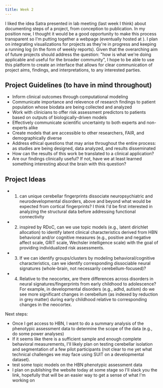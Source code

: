 ```yaml
---
title: Week 2
---
```


I liked the idea Satra presented in lab meeting (last week I think) about documenting steps of a project, from conception to publication. In my position now, I thought it would be a good opportunity to make this process transparent so I'm putting together a webpage (eventually hosted at [](https://maedbhk.github.io/MIT-projects)). I plan on integrating visualizations for projects as they're in progress and keeping a running log (in the form of weekly reports). Given that the overarching aim of future projects should address the question: "how is what we're doing applicable and useful for the broader community", I hope to be able to use this platform to create an interface that allows for clear communication of project aims, findings, and interpretations, to any interested parties.

## Project Guidelines (to have in mind throughout)
* Inform clinical outcomes through computational modeling
* Communicate importance and relevence of research findings to patient population whose biodata are being collected and analyzed
* Work with clinicians to offer risk assessment predictors to patients based on outputs of biologically-driven models
* Effectively communicate scientific uncertainty to both experts and non-experts alike
* Create models that are accessible to other researchers, FAIR, and demographically diverse
* Address ethical questions that may arise throughout the entire process: as studies are being designed, data analyzed, and results disseminated
* How can the results of this work be translated to a clinical application? 
* Are our findings clinically useful? If not, have we at least learned something interesting about the brain with this question?  

## Project Ideas
* 1) can unique cerebellar fingerprints dissociate neuropsychiatric and neurodevelopmental disorders, above and beyond what would be expected from cortical fingerprints? I think I'd be first interested in analyzing the structural data before addressing functional connectivity
* 2) inspired by RDoC, can we use topic models (e.g., latent dirichlet allocation) to identify latent clinical characteristics derived from HBN behavioral and/or cognitive measures (e.g., positive and negative affect scale, GRIT scale, Wechsler intelligence scale) with the goal of providing individualized risk assessments. 
* 3) If we can identify groups/clusters by modeling behavioral/cognitive characteristics, can we identify corresponding dissociable neural signatures (whole-brain, not necessarily cerebellum-focused)? 
* 4) Relative to the neocortex, are there differences across disorders in neural signatures/fingerprints from early childhood to adolescence? For example, in developmental disorders (e.g., adhd, autism) do we see more significant changes in cerebellum (as indexed by reduction in grey matter) during early childhood relative to corresponding changes in the neocortex.  

Next steps: 
- Once I get access to HBN, I want to do a summary analysis of the phenotypic assessment data to determine the scope of the data (e.g., do some power analyses)
- If it seems like there is a sufficient sample and enough complete behavioral measurements, I'll likely plan on testing cerebellar isolation and segmentation of a few pilot participants (not clear to me yet what technical challenges we may face using SUIT on a developmental dataset). 
- test some topic models on the HBN phenotypic assessment data
- I plan on publishing the website today at some stage so I'll slack you the link, hopefully that will be an easier way to get a sense of what I'm working on